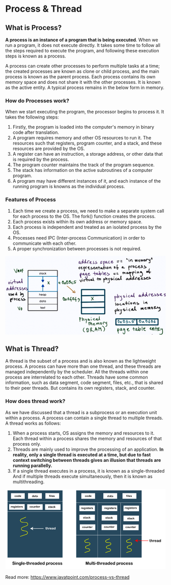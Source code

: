 # Process & Thread

## What is Process?
**A process is an instance of a program that is being executed**. When we run a program, it does not execute directly. It takes some time to follow all the steps required to execute the program, and following these execution steps is known as a process.

A process can create other processes to perform multiple tasks at a time; the created processes are known as clone or child process, and the main process is known as the parent process. Each process contains its own memory space and does not share it with the other processes. It is known as the active entity. A typical process remains in the below form in memory.

### How do Processes work?
When we start executing the program, the processor begins to process it. It takes the following steps:

1. Firstly, the program is loaded into the computer's memory in binary code after translation.
2. A program requires memory and other OS resources to run it. The resources such that registers, program counter, and a stack, and these resources are provided by the OS.
3. A register can have an instruction, a storage address, or other data that is required by the process.
4. The program counter maintains the track of the program sequence.
5. The stack has information on the active subroutines of a computer program.
6. A program may have different instances of it, and each instance of the running program is knowns as the individual process.

### Features of Process
1. Each time we create a process, we need to make a separate system call for each process to the OS. The fork() function creates the process.
2. Each process exists within its own address or memory space.
3. Each process is independent and treated as an isolated process by the OS.
4. Processes need IPC (Inter-process Communication) in order to communicate with each other.
5. A proper synchronization between processes is not required.

![img.png](img.png)

## What is Thread?
A thread is the subset of a process and is also known as the lightweight process. A process can have more than one thread, and these threads are managed independently by the scheduler. All the threads within one process are interrelated to each other. Threads have some common information, such as data segment, code segment, files, etc., that is shared to their peer threads. But contains its own registers, stack, and counter.

### How does thread work?
As we have discussed that a thread is a subprocess or an execution unit within a process. A process can contain a single thread to multiple threads. A thread works as follows:

1. When a process starts, OS assigns the memory and resources to it. Each thread within a process shares the memory and resources of that process only.
2. Threads are mainly used to improve the processing of an application. **In reality, only a single thread is executed at a time, but due to fast context switching between threads gives an illusion that threads are running parallelly.**
3. If a single thread executes in a process, it is known as a single-threaded And if multiple threads execute simultaneously, then it is known as multithreading.

![img_1.png](img_1.png)

Read more: https://www.javatpoint.com/process-vs-thread
